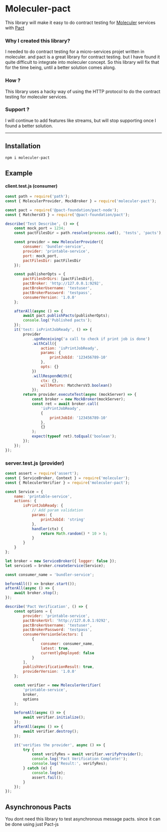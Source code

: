 # Moleculer-pact

This library will make it easy to do contract testing for
[Moleculer](https://moleculer.services) services with
[Pact](https://docs.pact.io)

### Why I created this library?

I needed to do contract testing for a micro-services projet written in
moleculer. and pact is a great library for contract testing. but I have found it
quite difficult to integrate into moleculer concept. So this library will fix
that for the time being, until a better solution comes along.

### How ?

This library uses a hacky way of using the HTTP protocol to do the contract
testing for moleculer services.

### Support ?

I will continue to add features like streams, but will stop supporting once I
found a better solution.

---

## Installation

```bash
npm i moleculer-pact
```

## Example

#### client.test.js (consumer)

```js
const path = require('path');
const { MoleculerProvider, MockBroker } = require('moleculer-pact');

const pact = require('@pact-foundation/pact-node');
const { MatchersV3 } = require('@pact-foundation/pact');

describe('Test Describe', () => {
    const mock_port = 1234;
    const pactFilesDir = path.resolve(process.cwd(), 'tests', 'pacts');

    const provider = new MoleculerProvider({
        consumer: 'bundler-service',
        provider: 'printable-service',
        port: mock_port,
        pactFilesDir: pactFilesDir
    });

    const publisherOpts = {
        pactFilesOrDirs: [pactFilesDir],
        pactBroker: 'http://127.0.0.1:9292',
        pactBrokerUsername: 'testuser',
        pactBrokerPassword: 'testpass',
        consumerVersion: '1.0.0'
    };

    afterAll(async () => {
        await pact.publishPacts(publisherOpts);
        console.log('Published pacts');
    });
    it('test: isPrintJobReady', () => {
        provider
            .upnReceiving('a call to check if print job is done')
            .withCall({
                action: 'isPrintJobReady',
                params: {
                    printJobId: '123456789-10'
                },
                opts: {}
            })
            .willRespondWith({
                ctx: {},
                willReturn: MatchersV3.boolean()
            });
        return provider.executeTest(async (mockServer) => {
            const broker = new MockBroker(mockServer);
            const ret = await broker.call(
                'isPrintJobReady',
                {
                    printJobId: '123456789-10'
                },
                {}
            );
            expect(typeof ret).toEqual('boolean');
        });
    });
});
```

### server.test.js (provider)

```js
const assert = require('assert');
const { ServiceBroker, Context } = require('moleculer');
const { MoleculerVerifier } = require('moleculer-pact');

const Service = {
    name: 'printable-service',
    actions: {
        isPrintJobReady: {
            // Add param validation
            params: {
                printJobId: 'string'
            },
            handler(ctx) {
                return Math.random() * 10 > 5;
            }
        }
    }
};

let broker = new ServiceBroker({ logger: false });
let serviceS = broker.createService(Service);

const consumer_name = 'bundler-service';

beforeAll(() => broker.start());
afterAll(async () => {
    await broker.stop();
});

describe('Pact Verification', () => {
    const options = {
        provider: 'printable-service',
        pactBrokerUrl: 'http://127.0.0.1:9292',
        pactBrokerUsername: 'testuser',
        pactBrokerPassword: 'testpass',
        consumerVersionSelectors: [
            {
                consumer: consumer_name,
                latest: true,
                currentlyDeployed: false
            }
        ],
        publishVerificationResult: true,
        providerVersion: '1.0.0'
    };

    const verifier = new MoleculerVerifier(
        'printable-service',
        broker,
        options
    );

    beforeAll(async () => {
        await verifier.initialize();
    });
    afterAll(async () => {
        await verifier.destroy();
    });

    it('verifies the provider', async () => {
        try {
            const verifyRes = await verifier.verifyProvider();
            console.log('Pact Verification Complete!');
            console.log('Result:', verifyRes);
        } catch (e) {
            console.log(e);
            assert.fail();
        }
    });
});
```

## Asynchronous Pacts

You dont need this library to test asynchronous message pacts. since it can be
done using just Pact-js
